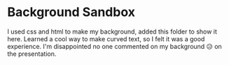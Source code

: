 # Background Sandbox
I used css and html to make my background, added this folder to show it here. Learned a cool way to make curved text, so I felt it was a good experience. I'm disappointed no one commented on my background 😥 on the presentation. 